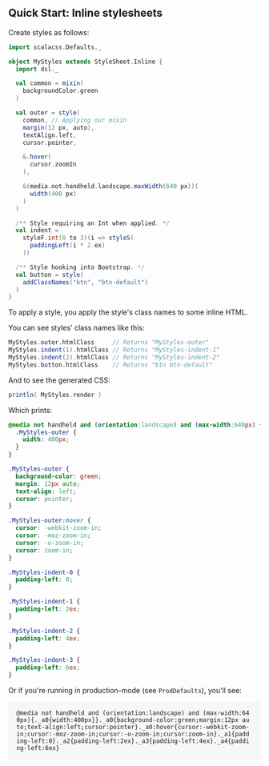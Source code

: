 ## Quick Start: Inline stylesheets

Create styles as follows:

```scala
import scalacss.Defaults._

object MyStyles extends StyleSheet.Inline {
  import dsl._

  val common = mixin(
    backgroundColor.green
  )

  val outer = style(
    common, // Applying our mixin
    margin(12 px, auto),
    textAlign.left,
    cursor.pointer,

    &.hover(
      cursor.zoomIn
    ),

    &(media.not.handheld.landscape.maxWidth(640 px))(
      width(400 px)
    )
  )

  /** Style requiring an Int when applied. */
  val indent =
    styleF.int(0 to 3)(i => styleS(
      paddingLeft(i * 2.ex)
    ))

  /** Style hooking into Bootstrap. */
  val button = style(
    addClassNames("btn", "btn-default")
  )
}
```

To apply a style, you apply the style's class names to some inline HTML.

You can see styles' class names like this:

```scala
MyStyles.outer.htmlClass     // Returns "MyStyles-outer"
MyStyles.indent(1).htmlClass // Returns "MyStyles-indent-1"
MyStyles.indent(2).htmlClass // Returns "MyStyles-indent-2"
MyStyles.button.htmlClass    // Returns "btn btn-default"
```

And to see the generated CSS:
```scala
println( MyStyles.render )
```

Which prints:
```css
@media not handheld and (orientation:landscape) and (max-width:640px) {
  .MyStyles-outer {
    width: 400px;
  }
}

.MyStyles-outer {
  background-color: green;
  margin: 12px auto;
  text-align: left;
  cursor: pointer;
}

.MyStyles-outer:hover {
  cursor: -webkit-zoom-in;
  cursor: -moz-zoom-in;
  cursor: -o-zoom-in;
  cursor: zoom-in;
}

.MyStyles-indent-0 {
  padding-left: 0;
}

.MyStyles-indent-1 {
  padding-left: 2ex;
}

.MyStyles-indent-2 {
  padding-left: 4ex;
}

.MyStyles-indent-3 {
  padding-left: 6ex;
}
```

Or if you're running in production-mode (see `ProdDefaults`), you'll see:
<div style="padding:16px; background-color: #f7f7f7">
<code style="word-break:break-all" class="lang-css">@media not handheld and (orientation:landscape) and (max-width:640px){._a0{width:400px}}._a0{background-color:green;margin:12px auto;text-align:left;cursor:pointer}._a0:hover{cursor:-webkit-zoom-in;cursor:-moz-zoom-in;cursor:-o-zoom-in;cursor:zoom-in}._a1{padding-left:0}._a2{padding-left:2ex}._a3{padding-left:4ex}._a4{padding-left:6ex}</code>
</div>
